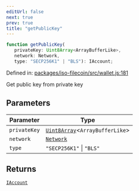 ```yaml
---
editUrl: false
next: true
prev: true
title: "getPublicKey"
---
```


```ts
function getPublicKey(
   privateKey: Uint8Array<ArrayBufferLike>, 
   network: Network, 
   type: "SECP256K1" | "BLS"): IAccount;
```

Defined in: [packages/iso-filecoin/src/wallet.js:181](https://github.com/hugomrdias/filecoin/blob/main/packages/iso-filecoin/src/wallet.js#L181)

Get public key from private key

## Parameters

| Parameter | Type |
| ------ | ------ |
| `privateKey` | [`Uint8Array`](https://developer.mozilla.org/docs/Web/JavaScript/Reference/Global_Objects/Uint8Array)\<`ArrayBufferLike`\> |
| `network` | [`Network`](/api/iso-filecoin/types/type-aliases/network/) |
| `type` | `"SECP256K1"` \| `"BLS"` |

## Returns

[`IAccount`](/api/iso-filecoin/types/interfaces/iaccount/)
